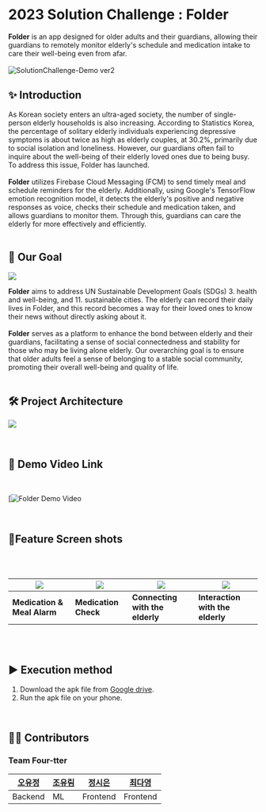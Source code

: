 # **2023 Solution Challenge : Folder**
**Folder** is an app designed for older adults and their guardians, allowing their guardians to remotely monitor elderly's schedule and medication intake to care their well-being even from afar.
<br><br>
![SolutionChallenge-Demo ver2](https://media.discordapp.net/attachments/1114839224361955328/1114883280685252618/SolutionChallenge-Demo_ver2.png?ex=65f6d877&is=65e46377&hm=b88ef6fd517afbb617047ce5bb8c307b3d88f6f62341365ecb4abf64c06907a7&=&format=webp&quality=lossless&width=1440&height=810)


## ✨ **Introduction**

As Korean society enters an ultra-aged society, the number of single-person elderly households is also increasing. According to Statistics Korea, the percentage of solitary elderly individuals experiencing depressive symptoms is about twice as high as elderly couples, at 30.2%, primarily due to social isolation and loneliness. However, our guardians often fail to inquire about the well-being of their elderly loved ones due to being busy. To address this issue, Folder has launched. <br><br>
**Folder** utilizes Firebase Cloud Messaging (FCM) to send timely meal and schedule reminders for the elderly. Additionally, using Google's TensorFlow emotion recognition model, it detects the elderly's positive and negative responses as voice, checks their schedule and medication taken, and allows guardians to monitor them. Through this, guardians can care the elderly for more effectively and efficiently.
<br><br>

## 🎯 **Our Goal**

![](https://i.ibb.co/pWFrbZr/our-goal.png)

**Folder** aims to address UN Sustainable Development Goals (SDGs) 3. health and well-being, and 11. sustainable cities. The elderly can record their daily lives in Folder, and this record becomes a way for their loved ones to know their news without directly asking about it. 
<br><br>
**Folder** serves as a platform to enhance the bond between elderly and their guardians, facilitating a sense of social connectedness and stability for those who may be living alone elderly. Our overarching goal is to ensure that older adults feel a sense of belonging to a stable social community, promoting their overall well-being and quality of life.
<br>
<br>

## 🛠 **Project Architecture**


![](https://cdn.discordapp.com/attachments/1060472903793123353/1091251096619585587/folder_.png)

<br>

## 🎥 **Demo Video Link**

<br>

[![Folder Demo Video](https://media.discordapp.net/attachments/1060472903793123353/1091251096619585587/folder_.png?ex=65f3edc7&is=65e178c7&hm=57f9e39a28401c22fa5feb573875c479dbdc5497f1dd2a9cf5139045b2e31c78&=&format=webp&quality=lossless&width=1479&height=855)

<br>


## 📱**Feature Screen shots**

<br> <br>

|<img src="https://cdn.discordapp.com/attachments/1114839224361955328/1114839531846377522/4a9595dfd36dec45.gif?ex=65f6afb9&is=65e43ab9&hm=2a84d8525a8a696a1f09c1573022cfad84351dff927740e77f21c555cf5bbd4a&">|<img src="https://media.discordapp.net/attachments/1114839224361955328/1114839531489865790/dc30a03f920bc47a.gif?ex=65f6afb9&is=65e43ab9&hm=6876b43cadcd744c9c490f9e967d8eb0e346fb450c038014891f14691e293a2e&=&width=453&height=874" >|<img src="https://cdn.discordapp.com/attachments/1114839224361955328/1114839349649997824/bee6b9e2f0221593.gif?ex=65f6af8d&is=65e43a8d&hm=0a7e36b1a243e82ed516753e4bdab7b9da1f0576ce92ee5dba452401bc6d8177&">|<img src="https://cdn.discordapp.com/attachments/1114839224361955328/1114839349238972476/9edf67f1937bfac5.gif?ex=65f6af8d&is=65e43a8d&hm=9abf08b448f17ad1b6460db37661543981b3947ca46e15fd204b73e49a7aa33c&">|
|------|------|------|------|
|**Medication & Meal Alarm**|**Medication Check**|**Connecting with the elderly**|**Interaction with the elderly**|



<br> <br>

## ▶ **Execution method**


1. Download the apk file from [Google drive](https://drive.google.com/drive/folders/18OTfTitMM3pdO9my3RkllQjLjKCHKyje). 
2. Run the apk file on your phone.


<br>

## 👩‍💻 **Contributors**

### **Team Four-tter**

|[오유정](https://github.com/ohyujeong)|[조유림](https://github.com/ofzlo)|[정시은](https://github.com/alacori)|[최다영](https://github.com/dayoung20)|
|---|---|---|---|
|Backend |ML|Frontend |Frontend|
